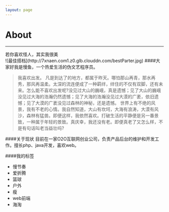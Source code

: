 ```yaml
---
layout: page
---
```

<div class="cd-banner">
  <div class="handing">
    <h1>About</h1>
    <hr class="small">
    <span class="sub-heading">若你喜欢怪人，其实我很美</span>
  </div>
</div>
<div class="blog-wrapper">
<div class="container">
![最佳搭档](http://7xnaen.com1.z0.glb.clouddn.com/bestParter.jpg)
####大家好我是慢鱼，一个热爱生活的伪文艺程序员。

>我喜欢出发。
凡是到达了的地方，都属于昨天。哪怕那山再青，那水再秀，那风再温柔。太深的流连便成了一种羁绊，绊住的不仅有双脚，还有未来。怎么能不喜欢出发呢?没见过大山的巍峨，真是遗憾；见了大山的巍峨没见过大海的浩瀚仍然遗憾；见了大海的浩瀚没见过大漠的广袤，依旧遗憾；见了大漠的广袤没见过森林的神秘，还是遗憾。
世界上有不绝的风景，我有不老的心情。我自然知道，大山有坎坷，大海有浪涛，大漠有风沙，森林有猛兽。即便这样，我依然喜欢。打破生活的平静便是另一番景致，一种属于年轻的景致。真庆幸，我还没有老。即便真老了又怎么样，不是有句话叫老当益壮吗?


####关于现状
目前在一家O2O互联网创业公司，负责产品后台的维护和开发工作。擅长php、java开发，喜欢web。

####我的标签
<ul class="tags">
<li>慢节奏</li>  <li>爱折腾</li>  <li>篮球</li>  <li>户外</li>   <li>瘦</li>  <li>web前端</li>  <li>海淘</li>
</ul>
</div>
</div>


